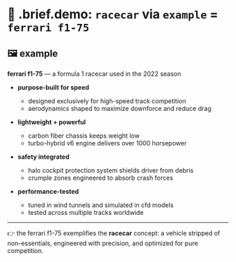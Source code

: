 # 🧩 .brief.demo: `racecar` via `example` = `ferrari f1-75`

## 🖼 example

**ferrari f1-75** — a formula 1 racecar used in the 2022 season

- **purpose-built for speed**
  - designed exclusively for high-speed track competition
  - aerodynamics shaped to maximize downforce and reduce drag

- **lightweight + powerful**
  - carbon fiber chassis keeps weight low
  - turbo-hybrid v6 engine delivers over 1000 horsepower

- **safety integrated**
  - halo cockpit protection system shields driver from debris
  - crumple zones engineered to absorb crash forces

- **performance-tested**
  - tuned in wind tunnels and simulated in cfd models
  - tested across multiple tracks worldwide

---

👉 the ferrari f1-75 exemplifies the **racecar** concept: a vehicle stripped of non-essentials, engineered with precision, and optimized for pure competition.
